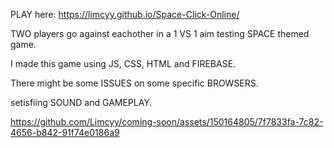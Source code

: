 PLAY here: https://limcyy.github.io/Space-Click-Online/

TWO players go against eachother in a 1 VS 1 aim testing SPACE themed game.

I made this game using JS, CSS, HTML and FIREBASE.

There might be some ISSUES on some specific BROWSERS.

setisfiing SOUND and GAMEPLAY.


https://github.com/Limcyy/coming-soon/assets/150164805/7f7833fa-7c82-4656-b842-91f74e0186a9

